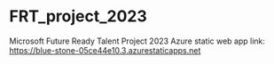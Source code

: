 # FRT_project_2023
Microsoft Future Ready Talent Project 2023
Azure static web app link: https://blue-stone-05ce44e10.3.azurestaticapps.net
